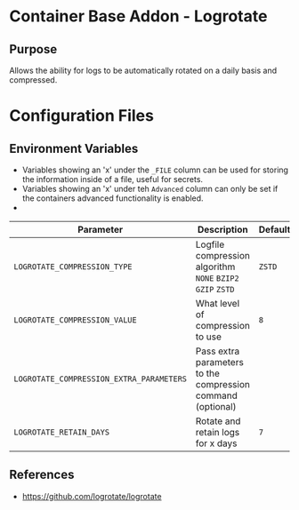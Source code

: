 # Container Base Addon - Logrotate

## Purpose

Allows the ability for logs to be automatically rotated on a daily basis and compressed.

# Configuration Files

## Environment Variables

* Variables showing an 'x' under the `_FILE` column can be used for storing the information inside of a file, useful for secrets.
* Variables showing an 'x' under teh `Advanced` column can only be set if the containers advanced functionality is enabled.
*
| Parameter                     | Description                                                                    | Default     | Advanced | `_FILE` |
| ----------------------------- | ------------------------------------------------------------------------------ | ----------- | -------- | ------- |
| `LOGROTATE_COMPRESSION_TYPE`             | Logfile compression algorithm `NONE` `BZIP2` `GZIP` `ZSTD`  | `ZSTD`       |
| `LOGROTATE_COMPRESSION_VALUE`            | What level of compression to use                            | `8`          |
| `LOGROTATE_COMPRESSION_EXTRA_PARAMETERS` | Pass extra parameters to the compression command (optional) |              |
| `LOGROTATE_RETAIN_DAYS`                  | Rotate and retain logs for x days                           | `7`          |

## References

* https://github.com/logrotate/logrotate
